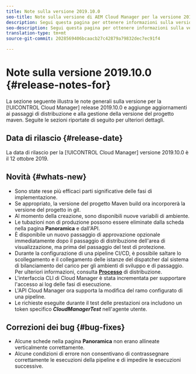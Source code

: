 ```yaml
---
title: Note sulla versione 2019.10.0
seo-title: Note sulla versione di AEM Cloud Manager per la versione 2019.10.0
description: Segui questa pagina per ottenere informazioni sulla versione 2019.10.0 di Cloud Manager.
seo-description: Segui questa pagina per ottenere informazioni sulla versione 2019.10.0 di AEM Cloud Manager.
translation-type: tm+mt
source-git-commit: 2028569406bcaacb27c42879a79832dec7ec91f4

---
```


# Note sulla versione 2019.10.0 {#release-notes-for}

La sezione seguente illustra le note generali sulla versione per la [!UICONTROL Cloud Manager] release 2019.10.0 e aggiunge aggiornamenti ai passaggi di distribuzione e alla gestione della versione del progetto maven.
Seguite le sezioni riportate di seguito per ulteriori dettagli.

## Data di rilascio {#release-date}

La data di rilascio per la [!UICONTROL Cloud Manager] versione 2019.10.0 è il 12 ottobre 2019.

## Novità {#whats-new}

* Sono state rese più efficaci parti significative delle fasi di implementazione.
* Se appropriato, la versione del progetto Maven build ora incorporerà la versione del progetto in git.
* Al momento della creazione, sono disponibili nuove variabili di ambiente.
* Le tubazioni non di produzione possono essere eliminate dalla scheda nella pagina **Panoramica** e dall'API.
* È disponibile un nuovo passaggio di approvazione opzionale immediatamente dopo il passaggio di distribuzione dell'area di visualizzazione, ma prima del passaggio del test di protezione.
* Durante la configurazione di una pipeline CI/CD, è possibile saltare lo scollegamento e il collegamento delle istanze del dispatcher dal sistema di bilanciamento del carico per gli ambienti di sviluppo e di passaggio.
Per ulteriori informazioni, consulta **[Processo](deploying-code.md#deployment-process)** di distribuzione.
* L'interfaccia CLI di Cloud Manager è stata incrementata per supportare l'accesso ai log delle fasi di esecuzione.
* L'API Cloud Manager ora supporta la modifica del ramo configurato di una pipeline.
* Le richieste eseguite durante il test delle prestazioni ora includono un token specifico ***CloudManagerTest*** nell'agente utente.

## Correzioni dei bug {#bug-fixes}

* Alcune schede nella pagina **Panoramica** non erano allineate verticalmente correttamente.
* Alcune condizioni di errore non consentivano di contrassegnare correttamente le esecuzioni della pipeline e di impedire le esecuzioni successive.
